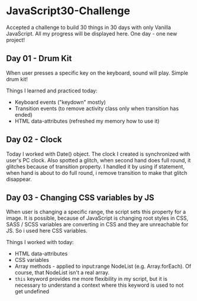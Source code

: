 # JavaScript30-Challenge
Accepted a challenge to build 30 things in 30 days with only Vanilla JavaScript. All my progress will be displayed here. One day - one new project!

## Day 01 - Drum Kit
When user presses a specific key on the keyboard, sound will play. Simple drum kit!

Things I learned and practiced today:
* Keyboard events ("keydown" mostly)
* Transition events (to remove activity class only when transition has ended)
* HTML data-attributes (refreshed my memory how to use it)

## Day 02 - Clock
Today I worked with Date() object. The clock I created is synchronized with user's PC clock. Also spotted a glitch, when second hand does full round, it glitches because of transition property. I handled it by using if statement, when hand is about to do full round, i remove transition to make that glitch disappear.

## Day 03 - Changing CSS variables by JS
When user is changing a specific range, the script sets this property for a image. It is possible, because of JavaScript is changing root styles in CSS, SASS / SCSS variables are converting in CSS and they are unreachable for JS. So i used here CSS variables.

Things I worked with today:
* HTML data-attributes
* CSS variables
* Array methods - applied to input:range NodeList (e.g. Array.forEach). Of course, that NodeList isn't a real array.
* ``this`` keyword provides me more flexibility in my script, but it is necessary to understand a context where this keyword is used to not get undefined

